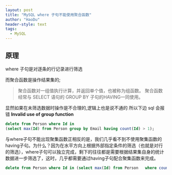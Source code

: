 ```yaml
---
layout: post
title: "MySQL where 子句不能使用聚合函数"
author: "HaoDu"
header-style: text
tags:
  - MySQL
---
```

##  原理
where 子句是对逐条的行记录进行筛选

而聚合函数是操作结果集的;
> 聚合函数对一组值执行计算，并返回单个值，也被称为组函数。 聚合函数经常与 SELECT 语句的 GROUP BY 子句的HAVING一同使用。

显然如果在未筛选数据时操作是不合理的,逻辑上也是说不通的
所以下边 sql 会报错  **Invalid use of group function**

```sql
delete from Person where Id in 
(select max(Id) from Person group by Email having count(Id) > 1);

```

与where子句不能出现聚集函数正相反的是，我们几乎看不到不使用聚集函数的having子句。为什么？因为在水平方向上根据外部指定条件的筛选（也就是对行的筛选），where子句可以独立完成，剩下的往往都是需要根据结果集自身的统计数据进一步筛选了，这时，几乎都需要通过having子句配合聚集函数来完成。

```sql
delete from Person where Id in (select max(Id) from Person   where count(id) > 1 group by Email );
```



